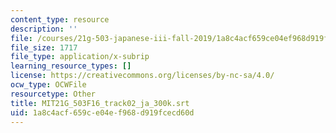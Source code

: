 ```yaml
---
content_type: resource
description: ''
file: /courses/21g-503-japanese-iii-fall-2019/1a8c4acf659ce04ef968d919fcecd60d_MIT21G_503F16_track02_ja_300k.srt
file_size: 1717
file_type: application/x-subrip
learning_resource_types: []
license: https://creativecommons.org/licenses/by-nc-sa/4.0/
ocw_type: OCWFile
resourcetype: Other
title: MIT21G_503F16_track02_ja_300k.srt
uid: 1a8c4acf-659c-e04e-f968-d919fcecd60d
---
```

